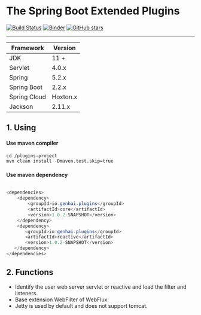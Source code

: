 # The Spring Boot Extended Plugins

[![Build Status](https://travis-ci.org/yugenhai/plugins-project.svg?branch=master)](https://travis-ci.org/yugenhai/plugins-project)
[![Binder](https://mybinder.org/badge_logo.svg)](https://mybinder.org/v2/gh/yugenhai/plugins-project.git/master)
[![GitHub stars](https://img.shields.io/github/stars/yugenhai/plugins-project)](https://github.com/yugenhai/plugins-project/stargazers)

------

| Framework    | Version   |
| ------------ | --------- |
| JDK          | 11 +      |
| Servlet      | 4.0.x     |
| Spring       | 5.2.x     |
| Spring Boot  | 2.2.x     |
| Spring Cloud | Hoxton.x  |
| Jackson      | 2.11.x    |


## 1. Using

#### Use maven compiler

```html
cd /plugins-project
mvn clean install -Dmaven.test.skip=true

```
#### Use maven dependency

```java

<dependencies>
    <dependency>
        <groupId>io.genhai.plugins</groupId>
        <artifactId>core</artifactId>
        <version>1.0.2-SNAPSHOT</version>
    </dependency>
    <dependency>
       <groupId>io.genhai.plugins</groupId>
       <artifactId>reactive</artifactId>
       <version>1.0.2-SNAPSHOT</version>
   </dependency>
</dependencies>

```

## 2. Functions


* Identify the user web server servlet or reactive and load the filter and listeners.
* Base extension WebFilter of WebFlux.
* Jetty is used by default and does not support tomcat.
